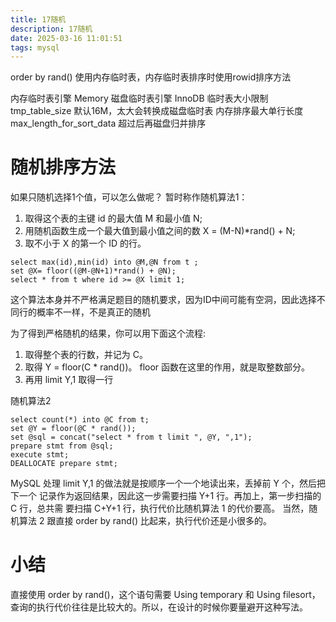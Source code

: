 ```yaml
---
title: 17随机
description: 17随机
date: 2025-03-16 11:01:51
tags: mysql
---
```

order by rand() 使用内存临时表，内存临时表排序时使用rowid排序方法

内存临时表引擎 Memory
磁盘临时表引擎 InnoDB
临时表大小限制 tmp_table_size 默认16M，太大会转换成磁盘临时表
内存排序最大单行长度 max_length_for_sort_data 超过后再磁盘归并排序

# 随机排序方法
如果只随机选择1个值，可以怎么做呢？
暂时称作随机算法1：
1. 取得这个表的主键 id 的最大值 M 和最小值 N;
2. 用随机函数生成一个最大值到最小值之间的数 X = (M-N)*rand() + N;
3. 取不小于 X 的第一个 ID 的行。


```
select max(id),min(id) into @M,@N from t ;
set @X= floor((@M-@N+1)*rand() + @N);
select * from t where id >= @X limit 1;
```   
这个算法本身并不严格满足题目的随机要求，因为ID中间可能有空洞，因此选择不同行的概率不一样，不是真正的随机   

为了得到严格随机的结果，你可以用下面这个流程:
1. 取得整个表的行数，并记为 C。
2. 取得 Y = floor(C * rand())。 floor 函数在这里的作用，就是取整数部分。
3. 再用 limit Y,1 取得一行

随机算法2
```
select count(*) into @C from t;
set @Y = floor(@C * rand());
set @sql = concat("select * from t limit ", @Y, ",1");
prepare stmt from @sql;
execute stmt;
DEALLOCATE prepare stmt;
```

MySQL 处理 limit Y,1 的做法就是按顺序一个一个地读出来，丢掉前 Y 个，然后把下一个
记录作为返回结果，因此这一步需要扫描 Y+1 行。再加上，第一步扫描的 C 行，总共需
要扫描 C+Y+1 行，执行代价比随机算法 1 的代价要高。
当然，随机算法 2 跟直接 order by rand() 比起来，执行代价还是小很多的。

# 小结
直接使用 order by rand()，这个语句需要 Using temporary 和 Using filesort，
查询的执行代价往往是比较大的。所以，在设计的时候你要量避开这种写法。